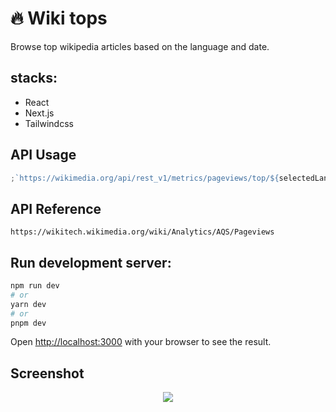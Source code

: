# 🔥 Wiki tops

Browse top wikipedia articles based on the language and date.

## stacks:

- React
- Next.js
- Tailwindcss

## API Usage

```javascript
;`https://wikimedia.org/api/rest_v1/metrics/pageviews/top/${selectedLanguageCode}.wikipedia.org/all-access/${year}/${month}/${day}`
```

## API Reference

```
https://wikitech.wikimedia.org/wiki/Analytics/AQS/Pageviews
```

## Run development server:

```bash
npm run dev
# or
yarn dev
# or
pnpm dev
```

Open [http://localhost:3000](http://localhost:3000) with your browser to see the result.

## Screenshot

<div align='center'>
    <img src="https://res.cloudinary.com/dxu6gcib2/image/upload/v1692120939/wiki-tops/wiki-tops-screenshots_mkkyc4.png">
</div>
